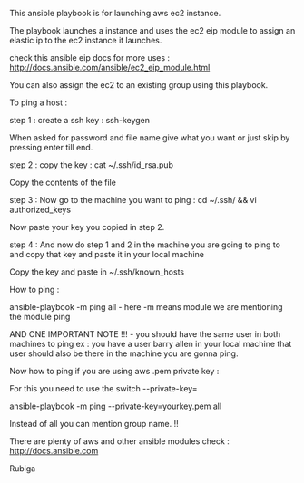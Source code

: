 This ansible playbook is for launching aws ec2 instance. 

The playbook launches a instance and uses the ec2 eip module to assign an elastic ip to the ec2 instance it launches.

check this ansible eip docs for more uses : http://docs.ansible.com/ansible/ec2_eip_module.html

You can also assign the ec2 to an existing group using this playbook.

To ping a host :

step 1 : create a ssh key : ssh-keygen 

When asked for password and file name give what you want or just skip by pressing enter till end.

step 2 : copy the key : cat ~/.ssh/id_rsa.pub 

Copy the contents of the file

step 3 : Now go to the machine you want to ping : cd ~/.ssh/ && vi authorized_keys

Now paste your key you copied in step 2. 

step 4 : And now do step 1 and 2 in the machine you are going to ping to and copy that key and paste it in your local machine 

Copy the key and paste in ~/.ssh/known_hosts

How to ping : 

ansible-playbook -m ping all  - here -m means module we are mentioning the module ping 

AND ONE IMPORTANT NOTE !!! - you should have the same user in both machines to ping ex : you have a user barry allen in your local machine 
that user should also be there in the machine you are gonna ping. 

Now how to ping if you are using aws .pem private key : 

For this you need to use the switch --private-key= 

ansible-playbook -m ping --private-key=yourkey.pem all

Instead of all you can mention group name. !! 

There are plenty of aws and other ansible modules check : http://docs.ansible.com

Rubiga
